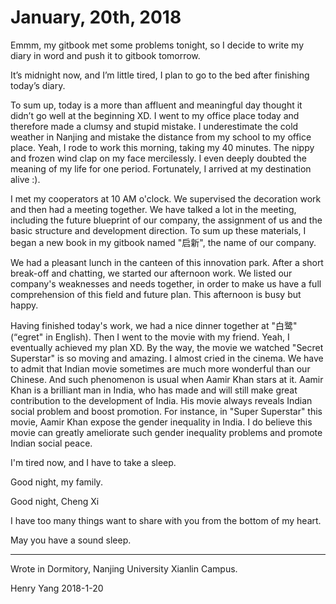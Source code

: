 # January, 20th, 2018

Emmm, my gitbook met some problems tonight, so I decide to write my diary in word and push it to gitbook tomorrow.

It’s midnight now, and I’m little tired, I plan to go to the bed after finishing today’s diary.

To sum up, today is a more than affluent and meaningful day thought it didn’t go well at the beginning XD. I went to my office place today and therefore made a clumsy and stupid mistake. I underestimate the cold weather in Nanjing and mistake the distance from my school to my office place. Yeah, I rode to work this morning, taking my 40 minutes. The nippy and frozen wind clap on my face mercilessly. I even deeply doubted the meaning of my life for one period. Fortunately, I arrived at my destination alive :\).

I met my cooperators at 10 AM o'clock. We supervised the decoration work and then had a meeting together. We have talked a lot in the meeting, including the future blueprint of our company, the assignment of us and the basic structure and development direction. To sum up these materials, I began a new book in my gitbook named "启新", the name of our company.

We had a pleasant lunch in the canteen of this innovation park. After a short break-off and chatting, we started our afternoon work. We listed our company's weaknesses and needs together, in order to make us have a full comprehension of this field and future plan. This afternoon is busy but happy.

Having finished today's work, we had a nice dinner together at "白鹭"\(“egret" in English\). Then I went to the movie with my friend. Yeah, I eventually achieved my plan XD. By the way, the movie we watched "Secret Superstar" is so moving and amazing. I almost cried in the cinema. We have to admit that Indian movie sometimes are much more wonderful than our Chinese. And such phenomenon is usual when Aamir Khan stars at it. Aamir Khan is a brilliant man in India, who has made and will still make great contribution to the development of India. His movie always reveals Indian social problem and boost promotion. For instance, in "Super Superstar" this movie, Aamir Khan expose the gender inequality in India. I do believe this movie can greatly ameliorate such gender inequality problems and promote Indian social peace.

I'm tired now, and I have to take a sleep.

Good night, my family.

Good night, Cheng Xi

I have too many things want to share with you from the bottom of my heart.

May you have a sound sleep.

---

Wrote in Dormitory, Nanjing University Xianlin Campus.

Henry Yang 2018-1-20

